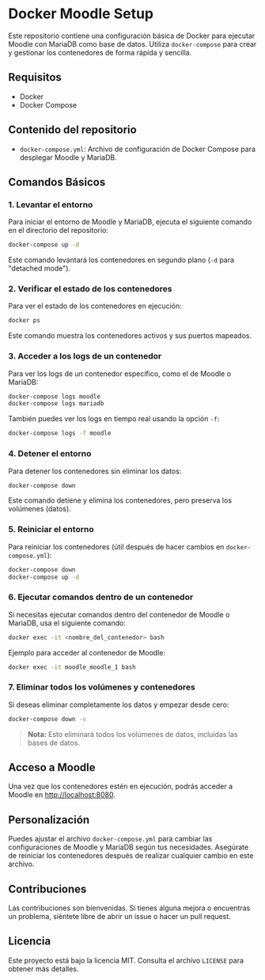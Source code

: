 
# Docker Moodle Setup

Este repositorio contiene una configuración básica de Docker para ejecutar Moodle con MariaDB como base de datos. Utiliza `docker-compose` para crear y gestionar los contenedores de forma rápida y sencilla.

## Requisitos

- Docker
- Docker Compose

## Contenido del repositorio

- `docker-compose.yml`: Archivo de configuración de Docker Compose para desplegar Moodle y MariaDB.

## Comandos Básicos

### 1. Levantar el entorno

Para iniciar el entorno de Moodle y MariaDB, ejecuta el siguiente comando en el directorio del repositorio:

```bash
docker-compose up -d
```

Este comando levantará los contenedores en segundo plano (`-d` para "detached mode").

### 2. Verificar el estado de los contenedores

Para ver el estado de los contenedores en ejecución:

```bash
docker ps
```

Este comando muestra los contenedores activos y sus puertos mapeados.

### 3. Acceder a los logs de un contenedor

Para ver los logs de un contenedor específico, como el de Moodle o MariaDB:

```bash
docker-compose logs moodle
docker-compose logs mariadb
```

También puedes ver los logs en tiempo real usando la opción `-f`:

```bash
docker-compose logs -f moodle
```

### 4. Detener el entorno

Para detener los contenedores sin eliminar los datos:

```bash
docker-compose down
```

Este comando detiene y elimina los contenedores, pero preserva los volúmenes (datos).

### 5. Reiniciar el entorno

Para reiniciar los contenedores (útil después de hacer cambios en `docker-compose.yml`):

```bash
docker-compose down
docker-compose up -d
```

### 6. Ejecutar comandos dentro de un contenedor

Si necesitas ejecutar comandos dentro del contenedor de Moodle o MariaDB, usa el siguiente comando:

```bash
docker exec -it <nombre_del_contenedor> bash
```

Ejemplo para acceder al contenedor de Moodle:

```bash
docker exec -it moodle_moodle_1 bash
```

### 7. Eliminar todos los volúmenes y contenedores

Si deseas eliminar completamente los datos y empezar desde cero:

```bash
docker-compose down -v
```

> **Nota:** Esto eliminará todos los volúmenes de datos, incluidas las bases de datos.

## Acceso a Moodle

Una vez que los contenedores estén en ejecución, podrás acceder a Moodle en [http://localhost:8080](http://localhost:8080).

## Personalización

Puedes ajustar el archivo `docker-compose.yml` para cambiar las configuraciones de Moodle y MariaDB según tus necesidades. Asegúrate de reiniciar los contenedores después de realizar cualquier cambio en este archivo.

## Contribuciones

Las contribuciones son bienvenidas. Si tienes alguna mejora o encuentras un problema, siéntete libre de abrir un issue o hacer un pull request.

## Licencia

Este proyecto está bajo la licencia MIT. Consulta el archivo `LICENSE` para obtener más detalles.
